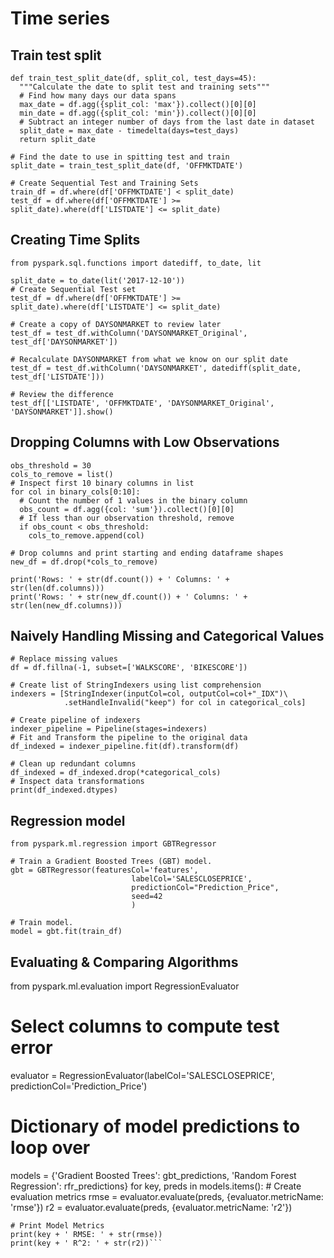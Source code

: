 # Time series

## Train test split

```
def train_test_split_date(df, split_col, test_days=45):
  """Calculate the date to split test and training sets"""
  # Find how many days our data spans
  max_date = df.agg({split_col: 'max'}).collect()[0][0]
  min_date = df.agg({split_col: 'min'}).collect()[0][0]
  # Subtract an integer number of days from the last date in dataset
  split_date = max_date - timedelta(days=test_days)
  return split_date

# Find the date to use in spitting test and train
split_date = train_test_split_date(df, 'OFFMKTDATE')

# Create Sequential Test and Training Sets
train_df = df.where(df['OFFMKTDATE'] < split_date) 
test_df = df.where(df['OFFMKTDATE'] >= split_date).where(df['LISTDATE'] <= split_date) 
```

## Creating Time Splits

```
from pyspark.sql.functions import datediff, to_date, lit

split_date = to_date(lit('2017-12-10'))
# Create Sequential Test set
test_df = df.where(df['OFFMKTDATE'] >= split_date).where(df['LISTDATE'] <= split_date) 

# Create a copy of DAYSONMARKET to review later
test_df = test_df.withColumn('DAYSONMARKET_Original', test_df['DAYSONMARKET'])

# Recalculate DAYSONMARKET from what we know on our split date
test_df = test_df.withColumn('DAYSONMARKET', datediff(split_date, test_df['LISTDATE']))

# Review the difference
test_df[['LISTDATE', 'OFFMKTDATE', 'DAYSONMARKET_Original', 'DAYSONMARKET']].show()

```

## Dropping Columns with Low Observations
```
obs_threshold = 30
cols_to_remove = list()
# Inspect first 10 binary columns in list
for col in binary_cols[0:10]:
  # Count the number of 1 values in the binary column
  obs_count = df.agg({col: 'sum'}).collect()[0][0]
  # If less than our observation threshold, remove
  if obs_count < obs_threshold:
    cols_to_remove.append(col)
    
# Drop columns and print starting and ending dataframe shapes
new_df = df.drop(*cols_to_remove)

print('Rows: ' + str(df.count()) + ' Columns: ' + str(len(df.columns)))
print('Rows: ' + str(new_df.count()) + ' Columns: ' + str(len(new_df.columns)))
```

## Naively Handling Missing and Categorical Values

```
# Replace missing values
df = df.fillna(-1, subset=['WALKSCORE', 'BIKESCORE'])

# Create list of StringIndexers using list comprehension
indexers = [StringIndexer(inputCol=col, outputCol=col+"_IDX")\
            .setHandleInvalid("keep") for col in categorical_cols]

# Create pipeline of indexers
indexer_pipeline = Pipeline(stages=indexers)
# Fit and Transform the pipeline to the original data
df_indexed = indexer_pipeline.fit(df).transform(df)

# Clean up redundant columns
df_indexed = df_indexed.drop(*categorical_cols)
# Inspect data transformations
print(df_indexed.dtypes)
```

## Regression model

```
from pyspark.ml.regression import GBTRegressor

# Train a Gradient Boosted Trees (GBT) model.
gbt = GBTRegressor(featuresCol='features',
                           labelCol='SALESCLOSEPRICE',
                           predictionCol="Prediction_Price",
                           seed=42
                           )

# Train model.
model = gbt.fit(train_df)
```

## Evaluating & Comparing Algorithms

from pyspark.ml.evaluation import RegressionEvaluator

# Select columns to compute test error
evaluator = RegressionEvaluator(labelCol='SALESCLOSEPRICE', 
                                  predictionCol='Prediction_Price')
# Dictionary of model predictions to loop over
models = {'Gradient Boosted Trees': gbt_predictions, 'Random Forest Regression': rfr_predictions}
for key, preds in models.items():
    # Create evaluation metrics
    rmse = evaluator.evaluate(preds, {evaluator.metricName: 'rmse'})
    r2 = evaluator.evaluate(preds, {evaluator.metricName: 'r2'})

    # Print Model Metrics
    print(key + ' RMSE: ' + str(rmse))
    print(key + ' R^2: ' + str(r2))```

```
